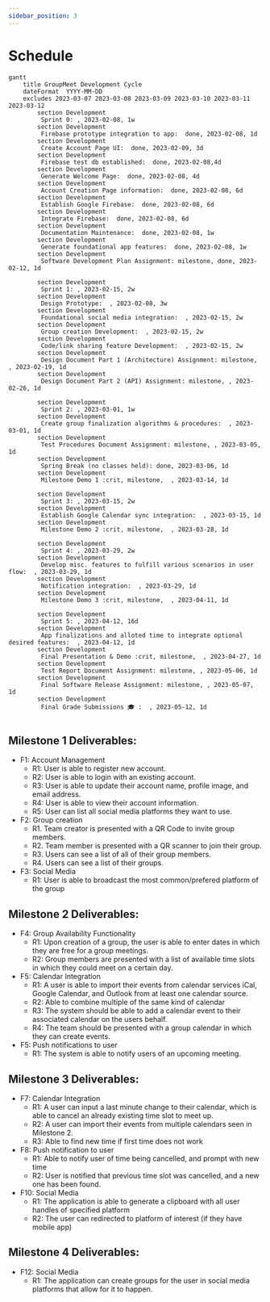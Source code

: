 ```yaml
---
sidebar_position: 3
---
```


# Schedule

```mermaid
gantt
    title GroupMeet Development Cycle
    dateFormat  YYYY-MM-DD
    excludes 2023-03-07 2023-03-08 2023-03-09 2023-03-10 2023-03-11 2023-03-12
        section Development 
         Sprint 0: , 2023-02-08, 1w
        section Development 
         Firebase prototype integration to app:  done, 2023-02-08, 1d
        section Development 
         Create Account Page UI:  done, 2023-02-09, 3d
        section Development 
         Firebase test db established:  done, 2023-02-08,4d
        section Development 
         Generate Welcome Page:  done, 2023-02-08, 4d
        section Development 
         Account Creation Page information:  done, 2023-02-08, 6d
        section Development 
         Establish Google Firebase:  done, 2023-02-08, 6d
        section Development 
         Integrate Firebase:  done, 2023-02-08, 6d
        section Development 
         Documentation Maintenance:  done, 2023-02-08, 1w
        section Development 
         Generate foundational app features:  done, 2023-02-08, 1w
        section Development 
         Software Development Plan Assignment: milestone, done, 2023-02-12, 1d
         
        section Development 
         Sprint 1: , 2023-02-15, 2w
        section Development 
         Design Prototype:  , 2023-02-08, 3w
        section Development 
         Foundational social media integration:  , 2023-02-15, 2w
        section Development 
         Group creation Development:  , 2023-02-15, 2w
        section Development 
         Code/link sharing feature Development:  , 2023-02-15, 2w
        section Development 
         Design Document Part 1 (Architecture) Assignment: milestone, , 2023-02-19, 1d
        section Development 
         Design Document Part 2 (API) Assignment: milestone, , 2023-02-26, 1d
         
        section Development 
         Sprint 2: , 2023-03-01, 1w
        section Development 
         Create group finalization algorithms & procedures:  , 2023-03-01, 1d
        section Development 
         Test Procedures Document Assignment: milestone, , 2023-03-05, 1d
        section Development 
         Spring Break (no classes held): done, 2023-03-06, 1d
        section Development 
         Milestone Demo 1 :crit, milestone,  , 2023-03-14, 1d
         
        section Development 
         Sprint 3: , 2023-03-15, 2w
        section Development 
         Establish Google Calendar sync integration:  , 2023-03-15, 1d
        section Development 
         Milestone Demo 2 :crit, milestone,  , 2023-03-28, 1d
         
        section Development 
         Sprint 4: , 2023-03-29, 2w
        section Development 
         Develop misc. features to fulfill various scenarios in user flow:  , 2023-03-29, 1d
        section Development 
         Notification integration:  , 2023-03-29, 1d
        section Development 
         Milestone Demo 3 :crit, milestone,  , 2023-04-11, 1d
         
        section Development 
         Sprint 5: , 2023-04-12, 16d
        section Development 
         App finalizations and alloted time to integrate optional desired features:  , 2023-04-12, 1d
        section Development 
         Final Presentation & Demo :crit, milestone,  , 2023-04-27, 1d
        section Development 
         Test Report Document Assignment: milestone, , 2023-05-06, 1d
        section Development 
         Final Software Release Assignment: milestone, , 2023-05-07, 1d
        section Development 
         Final Grade Submissions 🎓 :  , 2023-05-12, 1d
        
```
## Milestone 1 Deliverables:
- F1: Account Management
    - R1: User is able to register new account.
    - R2: User is able to login with an existing account.
    - R3: User is able to update their account name, profile image, and email address.
    - R4: User is able to view their account information.
    - R5: User can list all social media platforms they want to use.
- F2: Group creation
    - R1. Team creator is presented with a QR Code to invite group members.
    - R2. Team member is presented with a QR scanner to join their group.
    - R3. Users can see a list of all of their group members.
    - R4. Users can see a list of their groups.
- F3: Social Media
    - R1: User is able to broadcast the most common/prefered platform of the group

## Milestone 2 Deliverables:
- F4: Group Availability Functionality
    - R1: Upon creation of a group, the user is able to enter dates in which they are free for a group meetings.
    - R2: Group members are presented with a list of available time slots in which they could meet on a certain day.
 - F5: Calendar Integration
    - R1: A user is able to import their events from calendar services iCal, Google Calendar, and Outlook from at least one calendar source.
    - R2: Able to combine multiple of the same kind of calendar
    - R3: The system should be able to add a calendar event to their associated calendar on the users behalf.
    - R4: The team should be presented with a group calendar in which they can create events.
- F5: Push notifications to user
    - R1: The system is able to notify users of an upcoming meeting.


## Milestone 3 Deliverables:
- F7: Calendar Integration
    - R1: A user can input a last minute change to their calendar, which is able to cancel an already existing time slot to meet up.
    - R2: A user can import their events from multiple calendars seen in Milestone 2.
    - R3: Able to find new time if first time does not work
- F8: Push notification to user
    - R1: Able to notify user of time being cancelled, and prompt with new time
    - R2: User is notified that previous time slot was cancelled, and a new one has been found.
- F10: Social Media
    - R1: The application is able to generate a clipboard with all user handles of specified platform
    - R2: The user can redirected to platform of interest (if they have mobile app)
    
## Milestone 4 Deliverables:
- F12: Social Media
    - R1: The application can create groups for the user in social media platforms that allow for it to happen.
